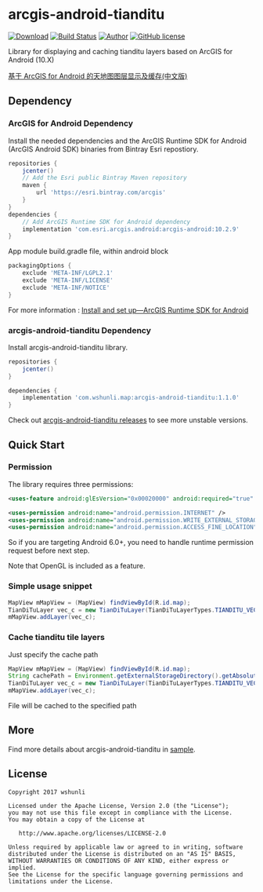 # arcgis-android-tianditu

[![Download](https://api.bintray.com/packages/wshunli/maven/arcgis-android-tianditu/images/download.svg)](https://bintray.com/wshunli/maven/arcgis-android-tianditu/_latestVersion)
[![Build Status](https://travis-ci.org/wshunli/arcgis-android-tianditu.svg?branch=master)](https://travis-ci.org/wshunli/arcgis-android-tianditu)
[![Author](https://img.shields.io/badge/Author-wshunli-0E7FBF.svg)](http://www.wshunli.com)
[![GitHub license](https://img.shields.io/github/license/wshunli/arcgis-android-tianditu.svg)](https://github.com/wshunli/arcgis-android-tianditu/blob/master/LICENSE)

Library for displaying and caching tianditu layers based on ArcGIS for Android (10.X)

[基于 ArcGIS for Android 的天地图图层显示及缓存(中文版)](README_zh_CN.md)

## Dependency

### ArcGIS for Android Dependency

Install the needed dependencies and the ArcGIS Runtime SDK for Android (ArcGIS Android SDK)  binaries from Bintray Esri repostiory.

```groovy
repositories {
    jcenter()
    // Add the Esri public Bintray Maven repository
    maven {
        url 'https://esri.bintray.com/arcgis'
    }
}
dependencies {
    // Add ArcGIS Runtime SDK for Android dependency
    implementation 'com.esri.arcgis.android:arcgis-android:10.2.9'
}
```

App module build.gradle file, within android block

```groovy
packagingOptions {
    exclude 'META-INF/LGPL2.1'
    exclude 'META-INF/LICENSE'
    exclude 'META-INF/NOTICE'
}
```

For more information : [Install and set up—ArcGIS Runtime SDK for Android](https://developers.arcgis.com/android/10-2/guide/install-and-set-up.htm)

### arcgis-android-tianditu Dependency

Install arcgis-android-tianditu library.

```groovy
repositories {
    jcenter()
}

dependencies {
    implementation 'com.wshunli.map:arcgis-android-tianditu:1.1.0'
}
```

Check out [arcgis-android-tianditu releases](https://github.com/wshunli/arcgis-android-tianditu/releases) to see more unstable versions.

## Quick Start

### Permission

The library requires three permissions:

``` XML
<uses-feature android:glEsVersion="0x00020000" android:required="true" />

<uses-permission android:name="android.permission.INTERNET" />
<uses-permission android:name="android.permission.WRITE_EXTERNAL_STORAGE" />
<uses-permission android:name="android.permission.ACCESS_FINE_LOCATION" />
```

So if you are targeting Android 6.0+, you need to handle runtime permission request before next step.

Note that OpenGL is included as a feature.

### Simple usage snippet

``` Java
MapView mMapView = (MapView) findViewById(R.id.map);
TianDiTuLayer vec_c = new TianDiTuLayer(TianDiTuLayerTypes.TIANDITU_VECTOR_MERCATOR);
mMapView.addLayer(vec_c);
```

### Cache tianditu tile layers

Just specify the cache path

``` Java
MapView mMapView = (MapView) findViewById(R.id.map);
String cachePath = Environment.getExternalStorageDirectory().getAbsoluteFile() + "/TianDiTuCache";
TianDiTuLayer vec_c = new TianDiTuLayer(TianDiTuLayerTypes.TIANDITU_VECTOR_MERCATOR, cachePath);
mMapView.addLayer(vec_c);
```

File will be cached to the specified path

## More

Find more details about arcgis-android-tianditu in [sample](https://github.com/wshunli/arcgis-android-tianditu/tree/master/sample).

## License

    Copyright 2017 wshunli

    Licensed under the Apache License, Version 2.0 (the "License");
    you may not use this file except in compliance with the License.
    You may obtain a copy of the License at

       http://www.apache.org/licenses/LICENSE-2.0

    Unless required by applicable law or agreed to in writing, software
    distributed under the License is distributed on an "AS IS" BASIS,
    WITHOUT WARRANTIES OR CONDITIONS OF ANY KIND, either express or implied.
    See the License for the specific language governing permissions and
    limitations under the License.
